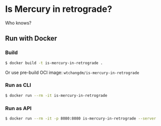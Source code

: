 # Is Mercury in retrograde?
Who knows?

## Run with Docker

### Build
```bash
$ docker build -t is-mercury-in-retrograde .
```

Or use pre-build OCI image: `wtchangdm/is-mercury-in-retrograde`

### Run as CLI

```bash
$ docker run --rm -it is-mercury-in-retrograde
```

### Run as API

```bash
$ docker run --rm -it -p 8080:8080 is-mercury-in-retrograde --server
```
